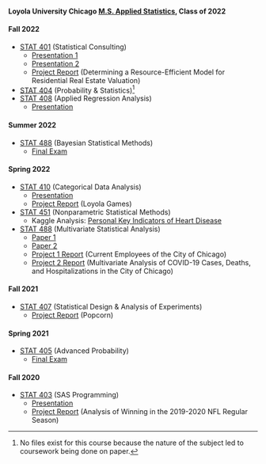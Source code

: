 #### Loyola University Chicago [M.S. Applied Statistics](https://catalog.luc.edu/graduate-professional/graduate-school/arts-sciences/mathematics-statistics/applied-statistics-ms/#curriculumtext), Class of 2022
#### Fall 2022
- [STAT 401](https://www.luc.edu/math/academics/courses/gradstat/stat495statisticalconsultingcapstone) (Statistical Consulting)
  - [Presentation 1](STAT%20401%20–%20Statistical%20Consulting/Presentation%201%20(Loyola%20Games%20Version%202.0).pdf)
  - [Presentation 2](STAT%20401%20–%20Statistical%20Consulting/Presentation%202%20(Nonparametric%20Tests).pdf)
  - [Project Report](STAT%20401%20–%20Statistical%20Consulting/Project%20(Determining%20a%20Resource-Efficient%20Model%20for%20Residential%20Real%20Estate%20Valuation)/Project%20Report.pdf) (Determining a Resource-Efficient Model for Residential Real Estate Valuation)
- [STAT 404](https://www.luc.edu/math/academics/courses/gradstat/math/academics/courses/math404) (Probability & Statistics)[^1]
- [STAT 408](https://www.luc.edu/math/academics/courses/stat408) (Applied Regression Analysis)
  - [Presentation](STAT%20408%20–%20Applied%20Regression%20Analysis/Project%20(Personal%20Key%20Indicators%20of%20Heart%20Disease)/Project%20Presentation.pdf)
#### Summer 2022
- [STAT 488](https://www.luc.edu/math/academics/courses/stat388) (Bayesian Statistical Methods)
  - [Final Exam](STAT%20488%20–%20Bayesian%20Statistical%20Methods/Final%20Exam.pdf)
#### Spring 2022
- [STAT 410](https://www.luc.edu/math/academics/courses/stat410) (Categorical Data Analysis)
  - [Presentation](STAT%20410%20–%20Categorical%20Data%20Analysis/Project%20(Loyola%20Games)/Project%20Presentation.pdf)
  - [Project Report](STAT%20410%20–%20Categorical%20Data%20Analysis/Project%20(Loyola%20Games)/Project%20Report.pdf) (Loyola Games)
- [STAT 451](https://www.luc.edu/math/academics/courses/gradstat/stat451appliednonparametricmethods) (Nonparametric Statistical Methods)
  - Kaggle Analysis: [Personal Key Indicators of Heart Disease](https://www.kaggle.com/code/charleshwang/stat-451-project)
- [STAT 488](http://gauss.math.luc.edu/info/courses/spring/2022/detail/#807-STAT488) (Multivariate Statistical Analysis)
  - [Paper 1](STAT%20488%20–%20Multivariate%20Statistical%20Analysis/Paper%201%20(The%20NBA%20as%20an%20Evolving%20Multivariate%20System)/Paper%201.pdf)
  - [Paper 2](STAT%20488%20–%20Multivariate%20Statistical%20Analysis/Paper%202%20(Changes%20in%20the%20Type%20of%20Sports%20Activity%20Due%20to%20COVID-19)/Paper%202.pdf)
  - [Project 1 Report](STAT%20488%20–%20Multivariate%20Statistical%20Analysis/Project%201%20(Current%20Employees%20of%20the%20City%20of%20Chicago)/Project%201%20Report.pdf) (Current Employees of the City of Chicago)
  - [Project 2 Report](STAT%20488%20–%20Multivariate%20Statistical%20Analysis/Project%202%20(Multivariate%20Analysis%20of%20COVID-19%20Cases%2C%20Deaths%2C%20and%20Hospitalizations%20in%20the%20City%20of%20Chicago)/Project%202%20Report.pdf) (Multivariate Analysis of COVID-19 Cases, Deaths, and Hospitalizations in the City of Chicago)
#### Fall 2021
- [STAT 407](https://www.luc.edu/math/academics/courses/stat407) (Statistical Design & Analysis of Experiments)
  - [Project Report](STAT%20407%20–%20Statistical%20Design%20%26%20Analysis%20of%20Experiments/Project%20Report%20(Popcorn).pdf) (Popcorn)
#### Spring 2021
- [STAT 405](https://www.luc.edu/math/academics/courses/gradstat/math/academics/courses/math405) (Advanced Probability)
  - [Final Exam](STAT%20405%20–%20Advanced%20Probability/Final%20Exam.pdf)
#### Fall 2020
- [STAT 403](https://www.luc.edu/math/academics/courses/stat403) (SAS Programming)
  - [Presentation](STAT%20403%20–%20SAS%20Programming/Project%20(Analysis%20of%20Winning%20in%20the%202019–2020%20NFL%20Regular%20Season)/Project%20Presentation.pdf)
  - [Project Report](STAT%20403%20–%20SAS%20Programming/Project%20(Analysis%20of%20Winning%20in%20the%202019–2020%20NFL%20Regular%20Season)/Project%20Report.pdf) (Analysis of Winning in the 2019-2020 NFL Regular Season)
[^1]: No files exist for this course because the nature of the subject led to coursework being done on paper.
